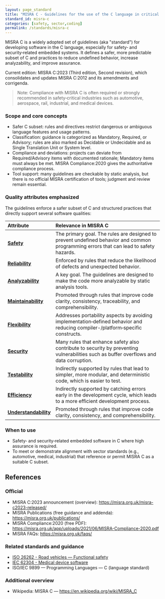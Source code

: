 ```yaml
---
layout: page_standard
title: "MISRA C - Guidelines for the use of the C language in critical systems"
standard_id: misra-c
categories: [safety, sector,coding]
permalink: /standards/misra-c
---
```


MISRA C is a widely adopted set of guidelines (aka "standard") for developing software in the C language, especially for safety‑ and security‑related embedded systems. 
It defines a safer, more predictable subset of C and practices to reduce undefined behavior, increase analyzability, and improve assurance.

Current edition: MISRA C:2023 (Third edition, Second revision), which consolidates and updates MISRA C:2012 and its amendments and corrigenda. 

>Note: Compliance with MISRA C is often required or strongly recommended in safety‑critical industries such as automotive, aerospace, rail, industrial, and medical devices.

### Scope and core concepts
- Safer C subset: rules and directives restrict dangerous or ambiguous language features and usage patterns.
- Classification: guidance is categorized as Mandatory, Required, or Advisory; rules are also marked as Decidable or Undecidable and as Single Translation Unit or System level.
- Compliance and deviations: projects can deviate from Required/Advisory items with documented rationale; Mandatory items must always be met. 
  MISRA Compliance:2020 gives the authoritative compliance process.
- Tool support: many guidelines are checkable by static analysis, but there is no official MISRA certification of tools; judgment and review remain essential.

### Quality attributes emphasized

The guidelines enforce a safer subset of C and structured practices that directly support several software qualities:

| Attribute | Relevance in MISRA C |
|:--- |:--- |
| **[Safety](/qualities/safety)** | The primary goal. The rules are designed to prevent undefined behavior and common programming errors that can lead to safety hazards. |
| **[Reliability](/qualities/reliability)** | Enforced by rules that reduce the likelihood of defects and unexpected behavior. |
| **[Analyzability](/qualities/analyzability)** | A key goal. The guidelines are designed to make the code more analyzable by static analysis tools. |
| **[Maintainability](/qualities/maintainability)** | Promoted through rules that improve code clarity, consistency, traceability, and comprehensibility. |
| **[Flexibility](/qualities/flexibility)** | Addresses portability aspects by avoiding implementation‑defined behavior and reducing compiler-/platform‑specific constructs. |
| **[Security](/qualities/security)** | Many rules that enhance safety also contribute to security by preventing vulnerabilities such as buffer overflows and data corruption. |
| **[Testability](/qualities/testability)** | Indirectly supported by rules that lead to simpler, more modular, and deterministic code, which is easier to test. |
| **[Efficiency](/qualities/efficiency)** | Indirectly supported by catching errors early in the development cycle, which leads to a more efficient development process. |
| **[Understandability](/qualities/understandability)** | Promoted through rules that improve code clarity, consistency, and comprehensibility. |


### When to use
- Safety‑ and security‑related embedded software in C where high assurance is required.
- To meet or demonstrate alignment with sector standards (e.g., automotive, medical, industrial) that reference or permit MISRA C as a suitable C subset.

## References

### Official
- MISRA C:2023 announcement (overview): https://misra.org.uk/misra-c2023-released/
- MISRA Publications (free guidance and addenda): https://misra.org.uk/publications/
- MISRA Compliance:2020 (free PDF): https://misra.org.uk/app/uploads/2021/06/MISRA-Compliance-2020.pdf
- MISRA FAQs: https://misra.org.uk/faqs/

### Related standards and guidance
- [ISO 26262 - Road vehicles — Functional safety](/standards/iso-26262)
- [IEC 62304 - Medical device software](/standards/iec-62304)
- ISO/IEC 9899 — Programming Languages — C (language standard)

### Additional overview
- Wikipedia: MISRA C — https://en.wikipedia.org/wiki/MISRA_C
